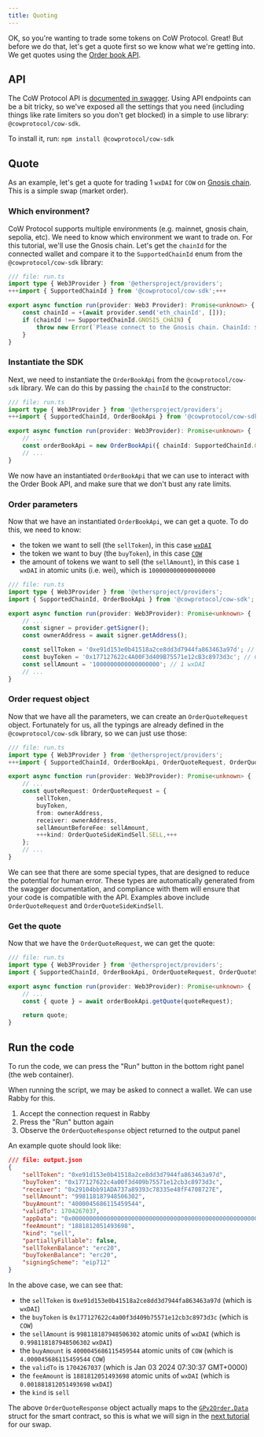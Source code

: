 ```yaml
---
title: Quoting
---
```


OK, so you're wanting to trade some tokens on CoW Protocol. Great! But before we do that, let's get a quote first so we know what we're getting into. We get quotes using the [Order book API](https://docs.cow.fi/cow-protocol/tutorials/arbitrate/orderbook).

## API

The CoW Protocol API is [documented in swagger](https://docs.cow.fi/cow-protocol/reference/apis/orderbook). Using API endpoints can be a bit tricky, so we've exposed all the settings that you need (including things like rate limiters so you don't get blocked) in a simple to use library: `@cowprotocol/cow-sdk`.

To install it, run: `npm install @cowprotocol/cow-sdk`

## Quote

As an example, let's get a quote for trading 1 `wxDAI` for `COW` on [Gnosis chain](https://gnosis.io/). This is a simple swap (market order).

### Which environment?

CoW Protocol supports multiple environments (e.g. mainnet, gnosis chain, sepolia, etc). We need to know which environment we want to trade on. For this tutorial, we'll use the Gnosis chain. Let's get the `chainId` for the connected wallet and compare it to the `SupportedChainId` enum from the `@cowprotocol/cow-sdk` library:

```typescript
/// file: run.ts
import type { Web3Provider } from '@ethersproject/providers';
+++import { SupportedChainId } from '@cowprotocol/cow-sdk';+++

export async function run(provider: Web3 Provider): Promise<unknown> {
    const chainId = +(await provider.send('eth_chainId', []));
    if (chainId !== SupportedChainId.GNOSIS_CHAIN) {
        throw new Error(`Please connect to the Gnosis chain. ChainId: ${chainId}`);
    }
}
```

### Instantiate the SDK

Next, we need to instantiate the `OrderBookApi` from the `@cowprotocol/cow-sdk` library. We can do this by passing the `chainId` to the constructor:

```typescript
/// file: run.ts
import type { Web3Provider } from '@ethersproject/providers';
+++import { SupportedChainId, OrderBookApi } from '@cowprotocol/cow-sdk';+++

export async function run(provider: Web3Provider): Promise<unknown> {
    // ...
    const orderBookApi = new OrderBookApi({ chainId: SupportedChainId.GNOSIS_CHAIN });
    // ...
}
```

We now have an instantiated `OrderBookApi` that we can use to interact with the Order Book API, and make sure that we don't bust any rate limits.

### Order parameters

Now that we have an instantiated `OrderBookApi`, we can get a quote. To do this, we need to know:

- the token we want to sell (the `sellToken`), in this case [`wxDAI`](https://gnosisscan.io/token/0xe91d153e0b41518a2ce8dd3d7944fa863463a97d)
- the token we want to buy (the `buyToken`), in this case [`COW`](https://gnosisscan.io/token/0x177127622c4A00F3d409B75571e12cB3c8973d3c)
- the amount of tokens we want to sell (the `sellAmount`), in this case `1 wxDAI` in atomic units (i.e. wei), which is `1000000000000000000`

```typescript
/// file: run.ts
import type { Web3Provider } from '@ethersproject/providers';
import { SupportedChainId, OrderBookApi } from '@cowprotocol/cow-sdk';

export async function run(provider: Web3Provider): Promise<unknown> {
    // ...
    const signer = provider.getSigner();
    const ownerAddress = await signer.getAddress();

    const sellToken = '0xe91d153e0b41518a2ce8dd3d7944fa863463a97d'; // wxDAI
    const buyToken = '0x177127622c4A00F3d409B75571e12cB3c8973d3c'; // COW
    const sellAmount = '1000000000000000000'; // 1 wxDAI
    // ...
}
```

### Order request object

Now that we have all the parameters, we can create an `OrderQuoteRequest` object. Fortunately for us, all the typings are already defined in the `@cowprotocol/cow-sdk` library, so we can just use those:

```typescript
/// file: run.ts
import type { Web3Provider } from '@ethersproject/providers';
+++import { SupportedChainId, OrderBookApi, OrderQuoteRequest, OrderQuoteSideKindSell } from '@cowprotocol/cow-sdk';+++

export async function run(provider: Web3Provider): Promise<unknown> {
    // ...
    const quoteRequest: OrderQuoteRequest = {
        sellToken,
        buyToken,
        from: ownerAddress,
        receiver: ownerAddress,
        sellAmountBeforeFee: sellAmount,
        +++kind: OrderQuoteSideKindSell.SELL,+++
    };
    // ...
}
```

We can see that there are some special types, that are designed to reduce the potential for human error. These types are automatically generated from the swagger documentation, and compliance with them will ensure that your code is compatible with the API. Examples above include `OrderQuoteRequest` and `OrderQuoteSideKindSell`.

### Get the quote

Now that we have the `OrderQuoteRequest`, we can get the quote:

```typescript
/// file: run.ts
import type { Web3Provider } from '@ethersproject/providers';
import { SupportedChainId, OrderBookApi, OrderQuoteRequest, OrderQuoteSideKindSell } from '@cowprotocol/cow-sdk';

export async function run(provider: Web3Provider): Promise<unknown> {
    // ...
    const { quote } = await orderBookApi.getQuote(quoteRequest);

    return quote;
}
```

## Run the code

To run the code, we can press the "Run" button in the bottom right panel (the web container).

When running the script, we may be asked to connect a wallet. We can use Rabby for this.

1. Accept the connection request in Rabby
2. Press the "Run" button again
3. Observe the `OrderQuoteResponse` object returned to the output panel

An example quote should look like:

```json
/// file: output.json
{
    "sellToken": "0xe91d153e0b41518a2ce8dd3d7944fa863463a97d",
    "buyToken": "0x177127622c4a00f3d409b75571e12cb3c8973d3c",
    "receiver": "0x29104bb91ADA737a89393c78335e48fF4708727E",
    "sellAmount": "998118187948506302",
    "buyAmount": "4000045686115459544",
    "validTo": 1704267037,
    "appData": "0x0000000000000000000000000000000000000000000000000000000000000000",
    "feeAmount": "1881812051493698",
    "kind": "sell",
    "partiallyFillable": false,
    "sellTokenBalance": "erc20",
    "buyTokenBalance": "erc20",
    "signingScheme": "eip712"
}
```

In the above case, we can see that:

- the `sellToken` is `0xe91d153e0b41518a2ce8dd3d7944fa863463a97d` (which is `wxDAI`)
- the `buyToken` is `0x177127622c4a00f3d409b75571e12cb3c8973d3c` (which is `COW`)
- the `sellAmount` is `998118187948506302` atomic units of `wxDAI` (which is `0.998118187948506302` `wxDAI`)
- the `buyAmount` is `4000045686115459544` atomic units of `COW` (which is `4.000045686115459544` `COW`)
- the `validTo` is `1704267037` (which is Jan 03 2024 07:30:37 GMT+0000)
- the `feeAmount` is `1881812051493698` atomic units of `wxDAI` (which is `0.001881812051493698` `wxDAI`)
- the `kind` is `sell`

The above `OrderQuoteResponse` object actually maps to the [`GPv2Order.Data`](https://docs.cow.fi/cow-protocol/reference/contracts/core/settlement#gpv2orderdata-struct) struct for the smart contract, so this is what we will sign in the [next tutorial](/tutorial/sign-order) for our swap.